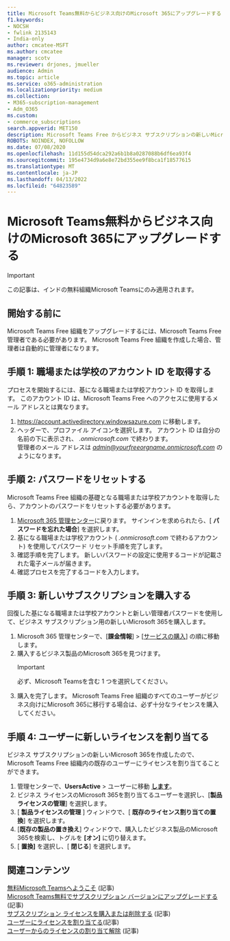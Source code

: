 ```yaml
---
title: Microsoft Teams無料からビジネス向けのMicrosoft 365にアップグレードする
f1.keywords:
- NOCSH
- fwlink 2135143
- India-only
author: cmcatee-MSFT
ms.author: cmcatee
manager: scotv
ms.reviewer: drjones, jmueller
audience: Admin
ms.topic: article
ms.service: o365-administration
ms.localizationpriority: medium
ms.collection:
- M365-subscription-management
- Adm_O365
ms.custom:
- commerce_subscriptions
search.appverid: MET150
description: Microsoft Teams Free からビジネス サブスクリプションの新しいMicrosoft 365にアップグレードする方法について説明します。
ROBOTS: NOINDEX, NOFOLLOW
ms.date: 07/08/2020
ms.openlocfilehash: 11d155d54dca292a6b1b8a0287088b6df6ea93f4
ms.sourcegitcommit: 195e4734d9a6e8e72bd355ee9f8bca1f18577615
ms.translationtype: MT
ms.contentlocale: ja-JP
ms.lasthandoff: 04/13/2022
ms.locfileid: "64823589"
---
```

# <a name="upgrade-from-microsoft-teams-free-to-microsoft-365-for-business"></a>Microsoft Teams無料からビジネス向けのMicrosoft 365にアップグレードする

> [!IMPORTANT]
> この記事は、インドの無料組織Microsoft Teamsにのみ適用されます。

## <a name="before-you-begin"></a>開始する前に

Microsoft Teams Free 組織をアップグレードするには、Microsoft Teams Free 管理者である必要があります。 Microsoft Teams Free 組織を作成した場合、管理者は自動的に管理者になります。

## <a name="step-1-get-your-work-or-school-account-id"></a>手順 1: 職場または学校のアカウント ID を取得する

プロセスを開始するには、基になる職場または学校アカウント ID を取得します。 このアカウント ID は、Microsoft Teams Free へのアクセスに使用するメール アドレスとは異なります。

1. <a href="https://go.microsoft.com/fwlink/p/?linkid=2134797" target="_blank"><https://account.activedirectory.windowsazure.com></a> に移動します。
2. ヘッダーで、プロファイル アイコンを選択します。 アカウント ID は自分の名前の下に表示され、 *.onmicrosoft.com* で終わります。\
    管理者のメール アドレスは *admin@yourfreeorgname.onmicrosoft.com* のようになります。

## <a name="step-2-reset-your-password"></a>手順 2: パスワードをリセットする

Microsoft Teams Free 組織の基礎となる職場または学校アカウントを取得したら、アカウントのパスワードをリセットする必要があります。

1. <a href="https://go.microsoft.com/fwlink/p/?linkid=2024339" target="_blank">Microsoft 365 管理センター</a>に戻ります。 サインインを求められたら、[ **パスワードを忘れた場合**] を選択します。
2. 基になる職場または学校アカウント ( *.onmicrosoft.com* で終わるアカウント) を使用してパスワード リセット手順を完了します。
3. 確認手順を完了します。 新しいパスワードの設定に使用するコードが記載された電子メールが届きます。
4. 確認プロセスを完了するコードを入力します。

## <a name="step-3-buy-your-new-subscription"></a>手順 3: 新しいサブスクリプションを購入する

回復した基になる職場または学校アカウントと新しい管理者パスワードを使用して、ビジネス サブスクリプション用の新しいMicrosoft 365を購入します。

1. Microsoft 365 管理センターで、[**課金情報**] > [<a href="https://go.microsoft.com/fwlink/p/?linkid=868433" target="_blank">サービスの購入</a>] の順に移動します。
2. 購入するビジネス製品のMicrosoft 365を見つけます。
    > [!IMPORTANT]
    > 必ず、Microsoft Teamsを含む 1 つを選択してください。
3. 購入を完了します。 Microsoft Teams Free 組織のすべてのユーザーがビジネス向けにMicrosoft 365に移行する場合は、必ず十分なライセンスを購入してください。

## <a name="step-4-assign-new-licenses-to-users"></a>手順 4: ユーザーに新しいライセンスを割り当てる

ビジネス サブスクリプションの新しいMicrosoft 365を作成したので、Microsoft Teams Free 組織内の既存のユーザーにライセンスを割り当てることができます。

1. 管理センターで、**UsersActive** >  ユーザーに移動 <a href="https://go.microsoft.com/fwlink/p/?linkid=834822" target="_blank">**します**</a>。
2. ビジネス ライセンスのMicrosoft 365を割り当てるユーザーを選択し、[**製品ライセンスの管理**] を選択します。
3. [ **製品ライセンスの管理** ] ウィンドウで、[ **既存のライセンス割り当ての置換**] を選択します。
4. [**既存の製品の置き換え**] ウィンドウで、購入したビジネス製品のMicrosoft 365を検索し、トグルを **[オン]** に切り替えます。
5. [ **置換]** を選択し、[ **閉じる**] を選択します。

## <a name="related-content"></a>関連コンテンツ

[無料Microsoft Teamsへようこそ](https://support.microsoft.com/office/6d79a648-6913-4696-9237-ed13de64ae3c) (記事)\
[Microsoft Teams無料でサブスクリプション バージョンにアップグレードする](/microsoftteams/upgrade-freemium) (記事)\
[サブスクリプション ライセンスを購入または削除する](../licenses/buy-licenses.md) (記事)\
[ユーザーにライセンスを割り当てる](../../admin/manage/assign-licenses-to-users.md)(記事)\
[ユーザーからのライセンスの割り当て解除](../../admin/manage/remove-licenses-from-users.md) (記事)
